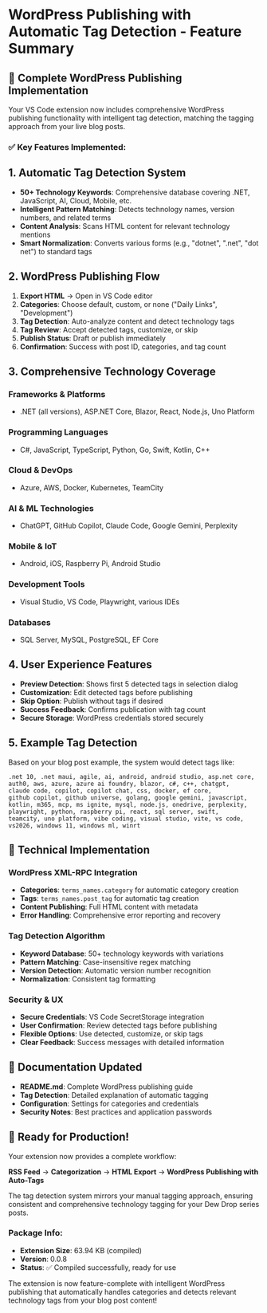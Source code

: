# WordPress Publishing with Automatic Tag Detection - Feature Summary

## 🎯 Complete WordPress Publishing Implementation

Your VS Code extension now includes comprehensive WordPress publishing functionality with intelligent tag detection, matching the tagging approach from your live blog posts.

### ✅ Key Features Implemented:

## 1. **Automatic Tag Detection System**
- **50+ Technology Keywords**: Comprehensive database covering .NET, JavaScript, AI, Cloud, Mobile, etc.
- **Intelligent Pattern Matching**: Detects technology names, version numbers, and related terms
- **Content Analysis**: Scans HTML content for relevant technology mentions
- **Smart Normalization**: Converts various forms (e.g., "dotnet", ".net", "dot net") to standard tags

## 2. **WordPress Publishing Flow**
1. **Export HTML** → Open in VS Code editor
2. **Categories**: Choose default, custom, or none ("Daily Links", "Development")
3. **Tag Detection**: Auto-analyze content and detect technology tags
4. **Tag Review**: Accept detected tags, customize, or skip
5. **Publish Status**: Draft or publish immediately
6. **Confirmation**: Success with post ID, categories, and tag count

## 3. **Comprehensive Technology Coverage**

### Frameworks & Platforms
- .NET (all versions), ASP.NET Core, Blazor, React, Node.js, Uno Platform

### Programming Languages  
- C#, JavaScript, TypeScript, Python, Go, Swift, Kotlin, C++

### Cloud & DevOps
- Azure, AWS, Docker, Kubernetes, TeamCity

### AI & ML Technologies
- ChatGPT, GitHub Copilot, Claude Code, Google Gemini, Perplexity

### Mobile & IoT
- Android, iOS, Raspberry Pi, Android Studio

### Development Tools
- Visual Studio, VS Code, Playwright, various IDEs

### Databases
- SQL Server, MySQL, PostgreSQL, EF Core

## 4. **User Experience Features**
- **Preview Detection**: Shows first 5 detected tags in selection dialog
- **Customization**: Edit detected tags before publishing
- **Skip Option**: Publish without tags if desired
- **Success Feedback**: Confirms publication with tag count
- **Secure Storage**: WordPress credentials stored securely

## 5. **Example Tag Detection**
Based on your blog post example, the system would detect tags like:
```
.net 10, .net maui, agile, ai, android, android studio, asp.net core, 
auth0, aws, azure, azure ai foundry, blazor, c#, c++, chatgpt, 
claude code, copilot, copilot chat, css, docker, ef core, 
github copilot, github universe, golang, google gemini, javascript, 
kotlin, m365, mcp, ms ignite, mysql, node.js, onedrive, perplexity, 
playwright, python, raspberry pi, react, sql server, swift, 
teamcity, uno platform, vibe coding, visual studio, vite, vs code, 
vs2026, windows 11, windows ml, winrt
```

## 🚀 Technical Implementation

### WordPress XML-RPC Integration
- **Categories**: `terms_names.category` for automatic category creation
- **Tags**: `terms_names.post_tag` for automatic tag creation
- **Content Publishing**: Full HTML content with metadata
- **Error Handling**: Comprehensive error reporting and recovery

### Tag Detection Algorithm
- **Keyword Database**: 50+ technology keywords with variations
- **Pattern Matching**: Case-insensitive regex matching
- **Version Detection**: Automatic version number recognition
- **Normalization**: Consistent tag formatting

### Security & UX
- **Secure Credentials**: VS Code SecretStorage integration
- **User Confirmation**: Review detected tags before publishing
- **Flexible Options**: Use detected, customize, or skip tags
- **Clear Feedback**: Success messages with detailed information

## 📖 Documentation Updated
- **README.md**: Complete WordPress publishing guide
- **Tag Detection**: Detailed explanation of automatic tagging
- **Configuration**: Settings for categories and credentials
- **Security Notes**: Best practices and application passwords

## 🎉 Ready for Production!

Your extension now provides a complete workflow:

**RSS Feed** → **Categorization** → **HTML Export** → **WordPress Publishing with Auto-Tags**

The tag detection system mirrors your manual tagging approach, ensuring consistent and comprehensive technology tagging for your Dew Drop series posts.

### Package Info:
- **Extension Size**: 63.94 KB (compiled)
- **Version**: 0.0.8  
- **Status**: ✅ Compiled successfully, ready for use

The extension is now feature-complete with intelligent WordPress publishing that automatically handles categories and detects relevant technology tags from your blog post content!